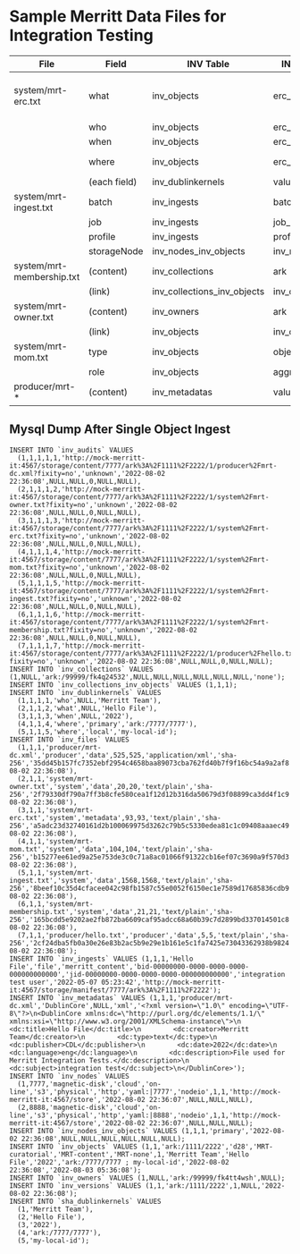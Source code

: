 # Sample Merritt Data Files for Integration Testing

| File | Field | INV Table | INV Column | Note | 
| ---- | ----- | --------- | ---------- | ---- |
| system/mrt-erc.txt | what | inv_objects | erc_what | Unless it comes from mrt-ingest.txt | 
|  | who | inv_objects | erc_who | ^^ | 
|  | when | inv_objects | erc_when | ^^ | 
|  | where | inv_objects | erc_where | values are concatenated | 
|  | (each field) | inv_dublinkernels | value | |
| system/mrt-ingest.txt | batch | inv_ingests | batch_id | |
|  | job | inv_ingests | job_id | |
| | profile | inv_ingests | profile | |
| | storageNode | inv_nodes_inv_objects | inv_node_id | |
| system/mrt-membership.txt | (content) | inv_collections | ark | |
| | (link) | inv_collections_inv_objects | inv_collection_id | |
| system/mrt-owner.txt | (content) | inv_owners | ark | |
| | (link) | inv_objects | inv_owner_id | |
| system/mrt-mom.txt | type | inv_objects | object_type | |
| | role | inv_objects | aggregate_role | |
| producer/mrt-* | (content) | inv_metadatas | value | specific files only |

## Mysql Dump After Single Object Ingest

```
INSERT INTO `inv_audits` VALUES 
  (1,1,1,1,1,'http://mock-merritt-it:4567/storage/content/7777/ark%3A%2F1111%2F2222/1/producer%2Fmrt-dc.xml?fixity=no','unknown','2022-08-02 22:36:08',NULL,NULL,0,NULL,NULL),
  (2,1,1,1,2,'http://mock-merritt-it:4567/storage/content/7777/ark%3A%2F1111%2F2222/1/system%2Fmrt-owner.txt?fixity=no','unknown','2022-08-02 22:36:08',NULL,NULL,0,NULL,NULL),
  (3,1,1,1,3,'http://mock-merritt-it:4567/storage/content/7777/ark%3A%2F1111%2F2222/1/system%2Fmrt-erc.txt?fixity=no','unknown','2022-08-02 22:36:08',NULL,NULL,0,NULL,NULL),
  (4,1,1,1,4,'http://mock-merritt-it:4567/storage/content/7777/ark%3A%2F1111%2F2222/1/system%2Fmrt-mom.txt?fixity=no','unknown','2022-08-02 22:36:08',NULL,NULL,0,NULL,NULL),
  (5,1,1,1,5,'http://mock-merritt-it:4567/storage/content/7777/ark%3A%2F1111%2F2222/1/system%2Fmrt-ingest.txt?fixity=no','unknown','2022-08-02 22:36:08',NULL,NULL,0,NULL,NULL),
  (6,1,1,1,6,'http://mock-merritt-it:4567/storage/content/7777/ark%3A%2F1111%2F2222/1/system%2Fmrt-membership.txt?fixity=no','unknown','2022-08-02 22:36:08',NULL,NULL,0,NULL,NULL),
  (7,1,1,1,7,'http://mock-merritt-it:4567/storage/content/7777/ark%3A%2F1111%2F2222/1/producer%2Fhello.txt?fixity=no','unknown','2022-08-02 22:36:08',NULL,NULL,0,NULL,NULL);
INSERT INTO `inv_collections` VALUES (1,NULL,'ark:/99999/fk4q24532',NULL,NULL,NULL,NULL,NULL,NULL,'none');
INSERT INTO `inv_collections_inv_objects` VALUES (1,1,1);
INSERT INTO `inv_dublinkernels` VALUES 
  (1,1,1,1,'who',NULL,'Merritt Team'),
  (2,1,1,2,'what',NULL,'Hello File'),
  (3,1,1,3,'when',NULL,'2022'),
  (4,1,1,4,'where','primary','ark:/7777/7777'),
  (5,1,1,5,'where','local','my-local-id');
INSERT INTO `inv_files` VALUES 
  (1,1,1,'producer/mrt-dc.xml','producer','data',525,525,'application/xml','sha-256','35dd45b157fc7352ebf2954c4658baa89073cba762fd40b7f9f16bc54a9a2af8','2022-08-02 22:36:08'),
  (2,1,1,'system/mrt-owner.txt','system','data',20,20,'text/plain','sha-256','2f79330df790a7ff3b8cfe580cea1f12d12b316da50679d3f08899ca3dd4f1c9','2022-08-02 22:36:08'),
  (3,1,1,'system/mrt-erc.txt','system','metadata',93,93,'text/plain','sha-256','a5adc23d32740161d2b100069975d3262c79b5c5330edea81c1c09408aaaec49','2022-08-02 22:36:08'),
  (4,1,1,'system/mrt-mom.txt','system','data',104,104,'text/plain','sha-256','b15277ee61ed9a25e753de3c0c71a8ac01066f91322cb16ef07c3690a9f570d3','2022-08-02 22:36:08'),
  (5,1,1,'system/mrt-ingest.txt','system','data',1568,1568,'text/plain','sha-256','8beef10c35d4cfacee042c98fb1587c55e0052f6150ec1e7589d17685836cdb9','2022-08-02 22:36:08'),
  (6,1,1,'system/mrt-membership.txt','system','data',21,21,'text/plain','sha-256','165bcdd5e9202ae2fb872ba6609caf95adcc68a60b39c7d2899bd337014501c8','2022-08-02 22:36:08'),
  (7,1,1,'producer/hello.txt','producer','data',5,5,'text/plain','sha-256','2cf24dba5fb0a30e26e83b2ac5b9e29e1b161e5c1fa7425e73043362938b9824','2022-08-02 22:36:08');
INSERT INTO `inv_ingests` VALUES (1,1,1,'Hello File','file','merritt_content','bid-00000000-0000-0000-0000-000000000000','jid-00000000-0000-0000-0000-000000000000','integration test user','2022-05-07 05:23:42','http://mock-merritt-it:4567/storage/manifest/7777/ark%3A%2F1111%2F2222');
INSERT INTO `inv_metadatas` VALUES (1,1,1,'producer/mrt-dc.xml','DublinCore',NULL,'xml','<?xml version=\"1.0\" encoding=\"UTF-8\"?>\n<DublinCore xmlns:dc=\"http://purl.org/dc/elements/1.1/\" xmlns:xsi=\"http://www.w3.org/2001/XMLSchema-instance\">\n        <dc:title>Hello File</dc:title>\n        <dc:creator>Merritt Team</dc:creator>\n        <dc:type>text</dc:type>\n        <dc:publisher>CDL</dc:publisher>\n        <dc:date>2022</dc:date>\n        <dc:language>eng</dc:language>\n        <dc:description>File used for Merritt Integration Tests.</dc:description>\n        <dc:subject>integration test</dc:subject>\n</DublinCore>');
INSERT INTO `inv_nodes` VALUES 
  (1,7777,'magnetic-disk','cloud','on-line','s3','physical','http','yaml:|7777','nodeio',1,1,'http://mock-merritt-it:4567/store','2022-08-02 22:36:07',NULL,NULL,NULL),
  (2,8888,'magnetic-disk','cloud','on-line','s3','physical','http','yaml:|8888','nodeio',1,1,'http://mock-merritt-it:4567/store','2022-08-02 22:36:07',NULL,NULL,NULL);
INSERT INTO `inv_nodes_inv_objects` VALUES (1,1,1,'primary','2022-08-02 22:36:08',NULL,NULL,NULL,NULL,NULL,NULL);
INSERT INTO `inv_objects` VALUES (1,1,'ark:/1111/2222','d28','MRT-curatorial','MRT-content','MRT-none',1,'Merritt Team','Hello File','2022','ark:/7777/7777 ; my-local-id','2022-08-02 22:36:08','2022-08-03 05:36:08');
INSERT INTO `inv_owners` VALUES (1,NULL,'ark:/99999/fk4tt4wsh',NULL);
INSERT INTO `inv_versions` VALUES (1,1,'ark:/1111/2222',1,NULL,'2022-08-02 22:36:08');
INSERT INTO `sha_dublinkernels` VALUES 
  (1,'Merritt Team'),
  (2,'Hello File'),
  (3,'2022'),
  (4,'ark:/7777/7777'),
  (5,'my-local-id');
```
